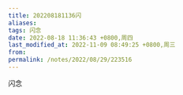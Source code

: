 ```yaml
---
title: 202208181136闪
aliases: 
tags: 闪念
date: 2022-08-18 11:36:43 +0800,周四
last_modified_at: 2022-11-09 08:49:25 +0800,周三
from: 
permalink: /notes/2022/08/29/223516
---
```


闪念
